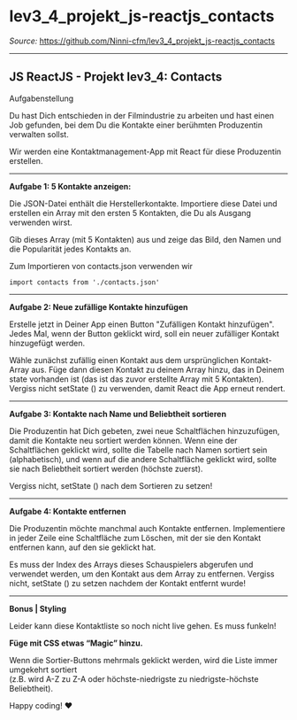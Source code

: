 # lev3_4_projekt_js-reactjs_contacts

_Source:_ https://github.com/Ninni-cfm/lev3_4_projekt_js-reactjs_contacts

---

## JS ReactJS - Projekt lev3_4: Contacts

Aufgabenstellung

Du hast Dich entschieden in der Filmindustrie zu arbeiten und hast einen Job gefunden, bei dem Du die Kontakte einer berühmten Produzentin verwalten sollst.

Wir werden eine Kontaktmanagement-App mit React für diese Produzentin erstellen.

---

**Aufgabe 1: 5 Kontakte anzeigen:**

Die JSON-Datei enthält die Herstellerkontakte. Importiere diese Datei und erstellen ein Array mit den ersten 5 Kontakten, die Du als Ausgang verwenden wirst.

Gib dieses Array (mit 5 Kontakten) aus und zeige das Bild, den Namen und die Popularität jedes Kontakts an.

Zum Importieren von contacts.json verwenden wir

    import contacts from './contacts.json'

---

**Aufgabe 2: Neue zufällige Kontakte hinzufügen**

Erstelle jetzt in Deiner App einen Button "Zufälligen Kontakt hinzufügen". Jedes Mal, wenn der Button geklickt wird, soll ein neuer zufälliger Kontakt hinzugefügt werden.

Wähle zunächst zufällig einen Kontakt aus dem ursprünglichen Kontakt-Array aus. Füge dann diesen Kontakt zu deinem Array hinzu, das in Deinem state vorhanden ist (das ist das zuvor erstellte Array mit 5 Kontakten). Vergiss nicht setState () zu verwenden, damit React die App erneut rendert.

---

**Aufgabe 3: Kontakte nach Name und Beliebtheit sortieren**

Die Produzentin hat Dich gebeten, zwei neue Schaltflächen hinzuzufügen, damit die Kontakte neu sortiert werden können. Wenn eine der Schaltflächen geklickt wird, sollte die Tabelle nach Namen sortiert sein (alphabetisch), und wenn auf die andere Schaltfläche geklickt wird, sollte sie nach Beliebtheit sortiert werden (höchste zuerst).

Vergiss nicht, setState () nach dem Sortieren zu setzen!

---

**Aufgabe 4: Kontakte entfernen**

Die Produzentin möchte manchmal auch Kontakte entfernen. Implementiere in jeder Zeile eine Schaltfläche zum Löschen, mit der sie den Kontakt entfernen kann, auf den sie geklickt hat.

Es muss der Index des Arrays dieses Schauspielers abgerufen und verwendet werden, um den Kontakt aus dem Array zu entfernen. Vergiss nicht, setState () zu setzen nachdem der Kontakt entfernt wurde!

---

**Bonus | Styling**

Leider kann diese Kontaktliste so noch nicht live gehen. Es muss funkeln!

<b>Füge mit CSS etwas “Magic” hinzu.</b>

Wenn die Sortier-Buttons mehrmals geklickt werden, wird die Liste immer umgekehrt sortiert<br>
(z.B. wird A-Z zu Z-A oder höchste-niedrigste zu niedrigste-höchste Beliebtheit).

Happy coding! ❤️
